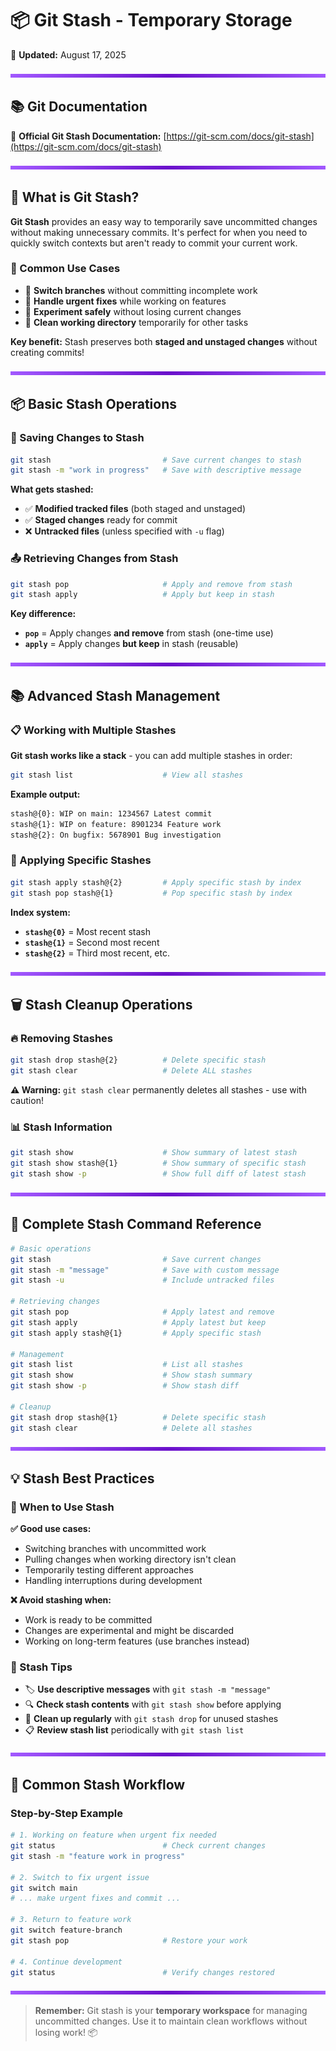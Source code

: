 # 📦 Git Stash - Temporary Storage

📅 **Updated:** August 17, 2025

<img src="../purple-divisor.svg" width="100%" height="6" alt="Purple divider">

## 📚 Git Documentation

🔗 **Official Git Stash Documentation:** [https://git-scm.com/docs/git-stash](https://git-scm.com/docs/git-stash)

<img src="../purple-divisor.svg" width="100%" height="6" alt="Purple divider">

## 🎯 What is Git Stash?

**Git Stash** provides an easy way to temporarily save uncommitted changes without making unnecessary commits. It's perfect for when you need to quickly switch contexts but aren't ready to commit your current work.

### 🔧 Common Use Cases

- 🔄 **Switch branches** without committing incomplete work
- 🚨 **Handle urgent fixes** while working on features
- 🧪 **Experiment safely** without losing current changes
- 🎯 **Clean working directory** temporarily for other tasks

**Key benefit:** Stash preserves both **staged and unstaged changes** without creating commits!

<img src="../purple-divisor.svg" width="100%" height="6" alt="Purple divider">

## 📦 Basic Stash Operations

### 💾 Saving Changes to Stash

```bash
git stash                         # Save current changes to stash
git stash -m "work in progress"   # Save with descriptive message
```

**What gets stashed:**
- ✅ **Modified tracked files** (both staged and unstaged)
- ✅ **Staged changes** ready for commit
- ❌ **Untracked files** (unless specified with `-u` flag)

### 📤 Retrieving Changes from Stash

```bash
git stash pop                     # Apply and remove from stash
git stash apply                   # Apply but keep in stash
```

**Key difference:**
- **`pop`** = Apply changes **and remove** from stash (one-time use)
- **`apply`** = Apply changes **but keep** in stash (reusable)

<img src="../purple-divisor.svg" width="100%" height="6" alt="Purple divider">

## 📚 Advanced Stash Management

### 📋 Working with Multiple Stashes

**Git stash works like a stack** - you can add multiple stashes in order:

```bash
git stash list                    # View all stashes
```

**Example output:**
```bash
stash@{0}: WIP on main: 1234567 Latest commit
stash@{1}: WIP on feature: 8901234 Feature work
stash@{2}: On bugfix: 5678901 Bug investigation
```

### 🎯 Applying Specific Stashes

```bash
git stash apply stash@{2}         # Apply specific stash by index
git stash pop stash@{1}           # Pop specific stash by index
```

**Index system:**
- **`stash@{0}`** = Most recent stash
- **`stash@{1}`** = Second most recent
- **`stash@{2}`** = Third most recent, etc.

<img src="../purple-divisor.svg" width="100%" height="6" alt="Purple divider">

## 🗑️ Stash Cleanup Operations

### 🔥 Removing Stashes

```bash
git stash drop stash@{2}          # Delete specific stash
git stash clear                   # Delete ALL stashes
```

**⚠️ Warning:** `git stash clear` permanently deletes all stashes - use with caution!

### 📊 Stash Information

```bash
git stash show                    # Show summary of latest stash
git stash show stash@{1}          # Show summary of specific stash
git stash show -p                 # Show full diff of latest stash
```

<img src="../purple-divisor.svg" width="100%" height="6" alt="Purple divider">

## 🔧 Complete Stash Command Reference

```bash
# Basic operations
git stash                         # Save current changes
git stash -m "message"            # Save with custom message
git stash -u                      # Include untracked files

# Retrieving changes
git stash pop                     # Apply latest and remove
git stash apply                   # Apply latest but keep
git stash apply stash@{1}         # Apply specific stash

# Management
git stash list                    # List all stashes
git stash show                    # Show stash summary
git stash show -p                 # Show stash diff

# Cleanup
git stash drop stash@{1}          # Delete specific stash
git stash clear                   # Delete all stashes
```

<img src="../purple-divisor.svg" width="100%" height="6" alt="Purple divider">

## 💡 Stash Best Practices

### 🎯 When to Use Stash

**✅ Good use cases:**
- Switching branches with uncommitted work
- Pulling changes when working directory isn't clean
- Temporarily testing different approaches
- Handling interruptions during development

**❌ Avoid stashing when:**
- Work is ready to be committed
- Changes are experimental and might be discarded
- Working on long-term features (use branches instead)

### 📝 Stash Tips

- 🏷️ **Use descriptive messages** with `git stash -m "message"`
- 🔍 **Check stash contents** with `git stash show` before applying
- 🧹 **Clean up regularly** with `git stash drop` for unused stashes
- 📋 **Review stash list** periodically with `git stash list`

<img src="../purple-divisor.svg" width="100%" height="6" alt="Purple divider">

## 🚀 Common Stash Workflow

### Step-by-Step Example

```bash
# 1. Working on feature when urgent fix needed
git status                        # Check current changes
git stash -m "feature work in progress"

# 2. Switch to fix urgent issue
git switch main
# ... make urgent fixes and commit ...

# 3. Return to feature work
git switch feature-branch
git stash pop                     # Restore your work

# 4. Continue development
git status                        # Verify changes restored
```

<img src="../purple-divisor.svg" width="100%" height="6" alt="Purple divider">

> **Remember:** Git stash is your **temporary workspace** for managing uncommitted changes. Use it to maintain clean workflows without losing work! 📦